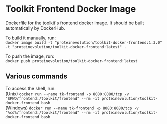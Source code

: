 # Toolkit Frontend Docker Image
Dockerfile for the toolkit's frontend docker image. It should be built automatically by DockerHub.

To build it manually, run:\
``docker image build -t "proteinevolution/toolkit-docker-frontend:1.3.0" -t "proteinevolution/toolkit-docker-frontend:latest" .``

To push the image, run:\
``docker push proteinevolution/toolkit-docker-frontend:latest``

## Various commands
To access the shell, run:\
(Unix) ``docker run --name tk-frontend -p 8080:8080/tcp -v "$PWD/frontend:/toolkit/frontend" --rm -it proteinevolution/toolkit-docker-frontend bash``\
(Windows) ``docker run --name tk-frontend -p 8080:8080/tcp -v "%cd%/frontend:/toolkit/frontend" --rm -it proteinevolution/toolkit-docker-frontend bash``
